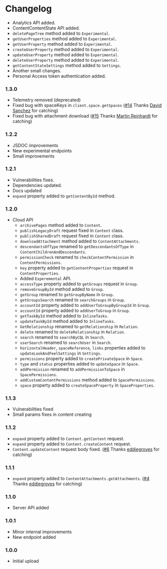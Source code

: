 # Changelog

- Analytics API added.
- ContentContentState API added.
- `deletePageTree` method added to `Experimental`.
- `getUserProperties` method added to `Experimental`.
- `getUserProperty` method added to `Experimental`.
- `createUserProperty` method added to `Experimental`.
- `updateUserProperty` method added to `Experimental`.
- `deleteUserProperty` method added to `Experimental`.
- `getContentStateSettings` method added to `Settings`.
- Another small changes.
- Personal Access token authentication added.

### 1.3.0

- Telemetry removed (deprecated)
- Fixed bug with spaceKeys in `client.space.getSpaces` ([#14](https://github.com/MrRefactoring/confluence.js/issues/14) Thanks [David Sanchez](https://github.com/emulienfou) for catching)
- Fixed bug with attachment download ([#15](https://github.com/MrRefactoring/confluence.js/issues/15) Thanks [Martin Reinhardt](https://github.com/hypery2k) for catching)

### 1.2.2

- JSDOC improvements
- New experimental endpoints
- Small improvements

### 1.2.1

- Vulnerabilities fixes.
- Dependencies updated.
- Docs updated
- `expand` property added to `getContentById` method.

### 1.2.0

- Cloud API
  - `archivePages` method added to `Content`.
  - `publishLegacyDraft` request fixed in `Content` class.
  - `publishSharedDraft` request fixed in `Content` class.
  - `downloadAttachment` method added to `ContentAttachments`.
  - `descendantsOfType` renamed to `getDescendantsOfType` in `ContentChildrenAndDescendants`.
  - `permissionCheck` renamed to `checkContentPermission` in `ContentPermissions`.
  - `key` property added to `getContentProperties` request in `ContentProperties`.
  - Added `Experemental` API.
  - `accessType` property added to `getGroups` request in `Group`.
  - `removeGroupById` method added to `Group`.
  - `getGroup` renamed to `getGroupByName` in `Group`.
  - `getGroupsSearch` renamed to `searchGroups` in `Group`.
  - `accountId` property added to `addUserToGroupByGroupId` in `Group`.
  - `accountId` property added to `addUserToGroup` in `Group`.
  - `getTaskById` method added to `InlineTasks`.
  - `updateTaskById` method added to `InlineTasks`.
  - `GetRelationship` renamed to `getRelationship` in `Relation`.
  - `delete` renamed to `deleteRelationship` in `Relation`.
  - `search` renamed to `searchByCQL` in `Search`.
  - `userSearch` renamed to `searchUser` in `Search`.
  - `horizontalHeader`, `spaceReference`, `links` properties added to `updateLookAndFeelSettings` in `Settings`.
  - `permissions` property added to `createPrivateSpace` in `Space`.
  - `type` and `status` properties added to `updateSpace` in `Space`.
  - `addPermission` renamed to `addPermissionToSpace` in `SpacePermissions`.
  - `addCustomContentPermissions` method added to `SpacePermissions`.
  - `space` property added to `createSpaceProperty` in `SpaceProperties`.

### 1.1.3

- Vulnerabilities fixed
- Small params fixes in content creating

### 1.1.2

- `expand` property added to `Content.getContent` request.
- `expand` property added to `Content.createContent` request.
- `Content.updateContent` request body fixed. ([#6](https://github.com/MrRefactoring/confluence.js/issues/6) Thanks [eddiegroves](https://github.com/eddiegroves) for catching)

### 1.1.1

- `expand` property added to `ContentAttachments.getAttachments`. ([#4](https://github.com/MrRefactoring/confluence.js/issues/4) Thanks [eddiegroves](https://github.com/eddiegroves) for catching)

### 1.1.0

- Server API added

### 1.0.1

- Minor internal improvements
- New endpoint added

### 1.0.0

- Initial upload
